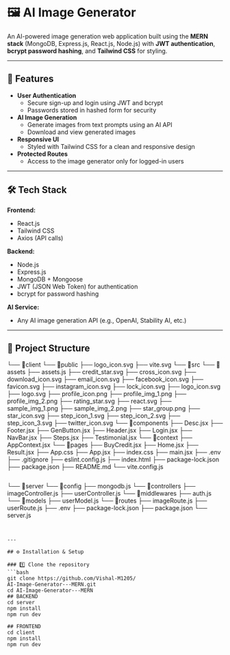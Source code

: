 # 🖼️ AI Image Generator

An AI-powered image generation web application built using the **MERN stack** (MongoDB, Express.js, React.js, Node.js) with **JWT authentication**, **bcrypt password hashing**, and **Tailwind CSS** for styling.

---

## 🚀 Features
- **User Authentication**  
  - Secure sign-up and login using JWT and bcrypt
  - Passwords stored in hashed form for security
- **AI Image Generation**  
  - Generate images from text prompts using an AI API
  - Download and view generated images
- **Responsive UI**  
  - Styled with Tailwind CSS for a clean and responsive design
- **Protected Routes**  
  - Access to the image generator only for logged-in users

---

## 🛠️ Tech Stack
**Frontend:**
- React.js
- Tailwind CSS
- Axios (API calls)

**Backend:**
- Node.js
- Express.js
- MongoDB + Mongoose
- JWT (JSON Web Token) for authentication
- bcrypt for password hashing

**AI Service:**
- Any AI image generation API (e.g., OpenAI, Stability AI, etc.)

---

## 📂 Project Structure
└── 📁client
    └── 📁public
        ├── logo_icon.svg
        ├── vite.svg
    └── 📁src
        └── 📁assets
            ├── assets.js
            ├── credit_star.svg
            ├── cross_icon.svg
            ├── download_icon.svg
            ├── email_icon.svg
            ├── facebook_icon.svg
            ├── favicon.svg
            ├── instagram_icon.svg
            ├── lock_icon.svg
            ├── logo_icon.svg
            ├── logo.svg
            ├── profile_icon.png
            ├── profile_img_1.png
            ├── profile_img_2.png
            ├── rating_star.svg
            ├── react.svg
            ├── sample_img_1.png
            ├── sample_img_2.png
            ├── star_group.png
            ├── star_icon.svg
            ├── step_icon_1.svg
            ├── step_icon_2.svg
            ├── step_icon_3.svg
            ├── twitter_icon.svg
        └── 📁components
            ├── Desc.jsx
            ├── Footer.jsx
            ├── GenButton.jsx
            ├── Header.jsx
            ├── Login.jsx
            ├── NavBar.jsx
            ├── Steps.jsx
            ├── Testimonial.jsx
        └── 📁context
            ├── AppContext.jsx
        └── 📁pages
            ├── BuyCredit.jsx
            ├── Home.jsx
            ├── Result.jsx
        ├── App.css
        ├── App.jsx
        ├── index.css
        ├── main.jsx
    ├── .env
    ├── .gitignore
    ├── eslint.config.js
    ├── index.html
    ├── package-lock.json
    ├── package.json
    ├── README.md
    └── vite.config.js
```
```
└── 📁server
    └── 📁config
        ├── mongodb.js
    └── 📁controllers
        ├── imageController.js
        ├── userController.js
    └── 📁middlewares
        ├── auth.js
    └── 📁models
        ├── userModel.js
    └── 📁routes
        ├── imageRoute.js
        ├── userRoute.js
    ├── .env
    ├── package-lock.json
    ├── package.json
    └── server.js
```


---

## ⚙️ Installation & Setup

### 1️⃣ Clone the repository
```bash
git clone https://github.com/Vishal-M1205/
AI-Image-Generator---MERN.git
cd AI-Image-Generator---MERN
## BACKEND
cd server
npm install
npm run dev

## FRONTEND
cd client
npm install
npm run dev


